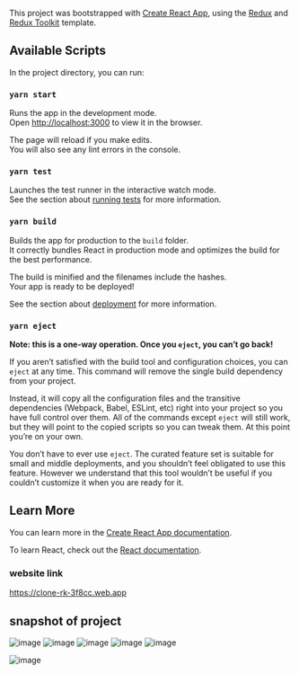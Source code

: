 This project was bootstrapped with [Create React App](https://github.com/facebook/create-react-app), using the [Redux](https://redux.js.org/) and [Redux Toolkit](https://redux-toolkit.js.org/) template.

## Available Scripts

In the project directory, you can run:

### `yarn start`

Runs the app in the development mode.<br />
Open [http://localhost:3000](http://localhost:3000) to view it in the browser.

The page will reload if you make edits.<br />
You will also see any lint errors in the console.

### `yarn test`

Launches the test runner in the interactive watch mode.<br />
See the section about [running tests](https://facebook.github.io/create-react-app/docs/running-tests) for more information.

### `yarn build`

Builds the app for production to the `build` folder.<br />
It correctly bundles React in production mode and optimizes the build for the best performance.

The build is minified and the filenames include the hashes.<br />
Your app is ready to be deployed!

See the section about [deployment](https://facebook.github.io/create-react-app/docs/deployment) for more information.

### `yarn eject`

**Note: this is a one-way operation. Once you `eject`, you can’t go back!**

If you aren’t satisfied with the build tool and configuration choices, you can `eject` at any time. This command will remove the single build dependency from your project.

Instead, it will copy all the configuration files and the transitive dependencies (Webpack, Babel, ESLint, etc) right into your project so you have full control over them. All of the commands except `eject` will still work, but they will point to the copied scripts so you can tweak them. At this point you’re on your own.

You don’t have to ever use `eject`. The curated feature set is suitable for small and middle deployments, and you shouldn’t feel obligated to use this feature. However we understand that this tool wouldn’t be useful if you couldn’t customize it when you are ready for it.

## Learn More

You can learn more in the [Create React App documentation](https://facebook.github.io/create-react-app/docs/getting-started).

To learn React, check out the [React documentation](https://reactjs.org/).


### website link 
https://clone-rk-3f8cc.web.app


## snapshot of project

![image](https://user-images.githubusercontent.com/68031934/133062450-01918699-34d5-4ab2-8c4f-52d8524d1335.png)
![image](https://user-images.githubusercontent.com/68031934/133062546-8053c404-d1e4-4d6c-943b-f898d5c3f405.png)
![image](https://user-images.githubusercontent.com/68031934/133062620-d67e41b3-e0ec-409f-8b68-b60341a1453a.png)
![image](https://user-images.githubusercontent.com/68031934/133062873-bfc28d4f-c2bf-4207-a8b8-87c37bbd9315.png)
![image](https://user-images.githubusercontent.com/68031934/133062947-516017da-ffab-401a-99e3-60e147b775c1.png)

![image](https://user-images.githubusercontent.com/68031934/133063160-e596f937-2f3d-4420-9200-ce4c262c2372.png)




